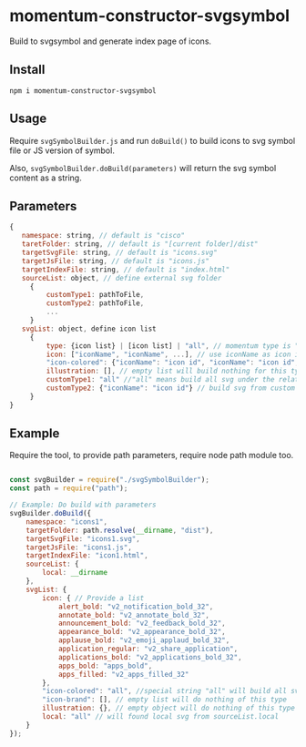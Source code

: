 # momentum-constructor-svgsymbol

Build to svgsymbol and generate index page of icons.

## Install

```npm i momentum-constructor-svgsymbol```

## Usage

Require `svgSymbolBuilder.js` and run `doBuild()` to build icons to svg symbol file or JS version of symbol.

Also, `svgSymbolBuilder.doBuild(parameters)` will return the svg symbol content as a string.

## Parameters
```Javascript
{
   namespace: string, // default is "cisco"
   taretFolder: string, // default is "[current folder]/dist"
   targetSvgFile: string, // default is "icons.svg"
   targetJsFile: string, // default is "icons.js"
   targetIndexFile: string, // default is "index.html"
   sourceList: object, // define external svg folder
     {
         customType1: pathToFile,
         customType2: pathToFile,
         ...
     }
   svgList: object, define icon list
     {
         type: {icon list} | [icon list] | "all", // momentum type is "icon", "icon-brand", "icon-colored", "illustration"
         icon: ["iconName", "iconName", ...], // use iconName as icon id
         "icon-colored": {"iconName": "icon id", "iconName": "icon id", ...},  // specified icon id
         illustration: [], // empty list will build nothing for this type
         customType1: "all" //"all" means build all svg under the relative path
         customType2: {"iconName": "icon id"} // build svg from custom folder
     }
}
```

## Example

Require the tool, to provide path parameters, require node path module too.
```javascript

const svgBuilder = require("./svgSymbolBuilder");
const path = require("path");

// Example: Do build with parameters
svgBuilder.doBuild({
    namespace: "icons1",
    targetFolder: path.resolve(__dirname, "dist"),
    targetSvgFile: "icons1.svg",
    targetJsFile: "icons1.js",
    targetIndexFile: "icon1.html",
    sourceList: {
        local: __dirname
    },
    svgList: {
        icon: { // Provide a list 
            alert_bold: "v2_notification_bold_32",
            annotate_bold: "v2_annotate_bold_32",
            announcement_bold: "v2_feedback_bold_32",
            appearance_bold: "v2_appearance_bold_32",
            applause_bold: "v2_emoji_applaud_bold_32",
            application_regular: "v2_share_application",
            applications_bold: "v2_applications_bold_32",
            apps_bold: "apps_bold",
            apps_filled: "v2_apps_filled_32"
        },
        "icon-colored": "all", //special string "all" will build all svg under type into dist.
        "icon-brand": [], // empty list will do nothing of this type
        illustration: {}, // empty object will do nothing of this type
        local: "all" // will found local svg from sourceList.local
    }
});
```
